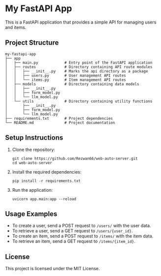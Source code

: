 # My FastAPI App

This is a FastAPI application that provides a simple API for managing users and items.

## Project Structure

```
my-fastapi-app
├── app
│   ├── main.py            # Entry point of the FastAPI application
│   ├── routes             # Directory containing API route modules
│   │   ├── __init__.py    # Marks the api directory as a package
│   │   ├── users.py       # User management API routes
│   │   └── items.py       # Item management API routes
│   ├── models             # Directory containing data models
│   │   ├── __init__.py
│   │   ├── form_model.py
│   │   └── llm_model.py
│   └── utils              # Directory containing utility functions
│       ├── __init__.py
│       ├── form_model.py
│       └── llm_model.py
├── requirements.txt       # Project dependencies
└── README.md              # Project documentation
```

## Setup Instructions

1. Clone the repository:

   ```
   git clone https://github.com/Rezwan66/web-auto-server.git
   cd web-auto-server
   ```

2. Install the required dependencies:

   ```
   pip install -r requirements.txt
   ```

3. Run the application:
   ```
   uvicorn app.main:app --reload
   ```

## Usage Examples

- To create a user, send a POST request to `/users/` with the user data.
- To retrieve a user, send a GET request to `/users/{user_id}`.
- To create an item, send a POST request to `/items/` with the item data.
- To retrieve an item, send a GET request to `/items/{item_id}`.

## License

This project is licensed under the MIT License.
